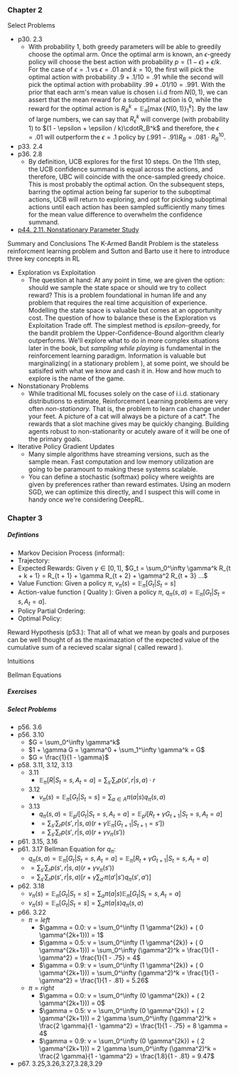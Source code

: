 ### Chapter 2
Select Problems 
- p30. 2.3
    - With probability 1, both greedy parameters will be able to greedily choose the optimal arm. Once the optimal arm is known, an $\epsilon$-greedy policy will choose the best action with probability $p = ( 1 - \epsilon ) + \epsilon / k$. For the case of $\epsilon=.1$ vs $\epsilon = .01$ and $k=10$, the first will pick the optimal action with probability $.9 + .1/10 = .91$ while the second will pick the optimal action with probability $.99 + .01/10 = .991$. With the prior that each arm's mean value is chosen i.i.d from $N(0,1)$, we can assert that the mean reward for a suboptimal action is $0$, while the reward for the optimal action is $R_B^k = \mathbb E_\pi[\max \{N(0,1) \}_1^k]$. By the law of large numbers, we can say that $R_\epsilon^k$ will converge (with probability 1) to $(1 - \epsilon + \epsilon / k)\cdotR_B^k$ and therefore, the $\epsilon=.01$ will outperform the $\epsilon=.1$ policy by $(.991-.91)R_B = .081 \cdot R_B^10$.
- p33. 2.4
- p36. 2.8
    - By definition, UCB explores for the first 10 steps. On the 11th step, the UCB confidence summand is equal across the actions, and therefore, UBC will coincide with the once-sampled greedy choice. This is most probably the optimal action. On the subsequent steps, barring the optimal action being far superior to the suboptimal actions, UCB will return to exploring, and opt for picking suboptimal actions until each action has been sampled sufficiently many times for the mean value difference to overwhelm the confidence summand. 
- [p44. 2.11. Nonstationary Parameter Study](chapters/chapter2/ParameterStudy_NonStationary.ipynb)

Summary and Conclusions
The K-Armed Bandit Problem is the stateless reinforcment learning problem and Sutton and Barto use it here to introduce three key concepts in RL
- Exploration vs Exploitation
    - The question at hand: At any point in time, we are given the option: should we sample the state space or should we try to collect reward? This is a problem foundational in human life and any problem that requires the real time acquisition of experience. Modelling the state space is valuable but comes at an opportunity cost. The question of how to balance these is the Exploration vs Exploitation Trade off. The simplest method is $epsilon$-greedy, for the bandit problem the Upper-Confidence-Bound algorithm clearly outperforms. We'll explore what to do in more complex situations later in the book, but *sampling while playing* is fundamental in the reinforcement learning paradigm. Information is valuable but marginalizing( in a stationary problem ), at some point, we should be satisifed with what we know and cash it in. How and how much to explore is the name of the game.
- Nonstationary Problems
    - While traditional ML focuses solely on the case of i.i.d. stationary distributions to estimate, Reinforcement Learning problems are very often *non-stationary.* That is, the problem to learn can change under your feet. A picture of a cat will always be a picture of a cat*. The rewards that a slot machine gives may be quickly changing. Building agents robust to non-stationarity or acutely aware of it will be one of the primary goals.
- Iterative Policy Gradient Updates
    - Many simple algorithms have streaming versions, such as the sample mean. Fast computation and low memory utilization are going to be paramount to making these systems scalable.
    - You can define a stochastic (softmax) policy where weights are given by preferences rather than reward estimates. Using an modern SGD, we can optimize this directly, and I suspect this will come in handy once we're considering DeepRL. 

### Chapter 3
##### Defintions
- Markov Decision Process (informal):
- Trajectory:
- Expected Rewards: Given $\gamma \in [0, 1]$, $G_t = \sum_0^\infty \gamma^k R_{t + k + 1} = R_{t + 1} + \gamma R_{t + 2} + \gamma^2 R_{t + 3} ...$
- Value Function: Given a policy $\pi$, $v_\pi(s) = \mathbb E_\pi[G_t|S_t=s]$
- Action-value function ( Quality ): Given a policy $\pi$, $q_\pi(s, a) = \mathbb E_\pi[G_t|S_t=s,A_t=a]$.
- Policy Partial Ordering:
- Optimal Policy: 

Reward Hypothesis (p53.): That all of what we mean by goals and purposes can be well thought of as the maximazation of the expected value of the cumulative sum of a recieved scalar signal ( called reward ).

Intuitions

Bellman Equations

##### Exercises

##### Select Problems
- p56. 3.6
- p56. 3.10
    - $G = \sum_0^\infty \gamma^k$
    - $1 + \gamma G = \gamma^0 + \sum_1^\infty \gamma^k = G$
    - $G = \frac{1}{1 - \gamma}$
- p58. 3.11, 3.12, 3.13
    - 3.11
        - $\mathbb E_\pi[ R | S_t=s, A_t=a ] = \sum_{s'} \sum_r p(s', r | s, a) \cdot r$
    - 3.12
        - $v_\pi(s) = \mathbb E_\pi[G_t | S_t = s] = \sum_{a \in A} \pi(a|s)q_\pi(s, a)$
    - 3.13
        - $q_\pi(s, a) = \mathbb E_pi[G_t|S_t=s,A_t=a] = \mathbb E_pi[R_t + \gamma G_{t + 1}|S_t=s,A_t=a]$
        - $= \sum_{s'} \sum_r p(s', r | s, a ) ( r + \gamma \mathbb E_\pi [G_{t+1} | S_{t+1} = s'] )$
        - $= \sum_{s'} \sum_r p(s', r | s, a ) ( r + \gamma v_\pi( s' ) )$
- p61. 3.15, 3.16
- p61. 3.17 Bellman Equation for $q_\pi$:
    - $q_\pi(s, a) = \mathbb E_\pi[ G_t | S_t=s,A_t=a ] = \mathbb E_\pi[ R_t + \gamma G_{t+1} | S_t=s,A_t=a ]$
    - $= \sum_{s'} \sum_r p(s', r | s, a) ( r + \gamma v_\pi(s') )$
    - $= \sum_{s'} \sum_r p(s', r | s, a) [ r + \gamma \sum_{a'} \pi(a'|s') q_\pi(s', a') ]$
- p62. 3.18
    - $v_\pi(s) = \mathbb E_\pi[ G_t | S_t=s ] = \sum_a \pi(a|s) \mathbb E_\pi[ G_t | S_t=s,A_t=a ]$
    - $v_\pi(s) = \mathbb E_\pi[ G_t | S_t=s ] = \sum_a \pi(a|s) q_\pi(s, a)$
- p66. 3.22
    - $\pi = left$
        - $\gamma = 0.0: v = \sum_0^\infty (1 \gamma^{2k}) + ( 0 \gamma^{2k+1})) = 1$
        - $\gamma = 0.5: v = \sum_0^\infty (1 \gamma^{2k}) + ( 0 \gamma^{2k+1})) = \sum_0^\infty (\gamma^2)^k = \frac{1}{1 - \gamma^2} = \frac{1}{1 - .75} = 4$
        - $\gamma = 0.9: v = \sum_0^\infty (1 \gamma^{2k}) + ( 0 \gamma^{2k+1})) = \sum_0^\infty (\gamma^2)^k = \frac{1}{1 - \gamma^2} = \frac{1}{1 - .81} = 5.26$
    - $\pi = right$
        - $\gamma = 0.0: v = \sum_0^\infty (0 \gamma^{2k}) + ( 2 \gamma^{2k+1})) = 0$
        - $\gamma = 0.5: v = \sum_0^\infty (0 \gamma^{2k}) + ( 2 \gamma^{2k+1})) = 2 \gamma \sum_0^\infty (\gamma^2)^k = \frac{2 \gamma}{1 - \gamma^2} = \frac{1}{1 - .75} = 8 \gamma = 4$
        - $\gamma = 0.9: v = \sum_0^\infty (0 \gamma^{2k}) + ( 2 \gamma^{2k+1})) = 2 \gamma \sum_0^\infty (\gamma^2)^k = \frac{2 \gamma}{1 - \gamma^2} = \frac{1.8}{1 - .81} = 9.47$
- p67. 3.25,3.26,3.27,3.28,3.29 
